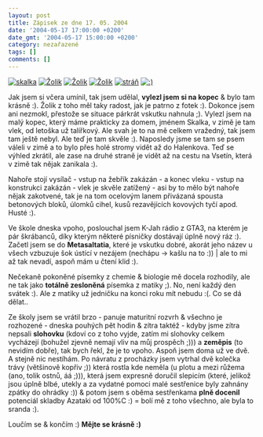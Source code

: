 ```yaml
---
layout: post
title: Zápisek ze dne 17. 05. 2004
date: '2004-05-17 17:00:00 +0200'
date_gmt: '2004-05-17 15:00:00 +0200'
category: nezařazené
tags: []
comments: []
---
```

<div >  <a href="/%base_url%/assets/old-images/kopec.jpg"><img alt="skalka" src="%base_url%/assets/old-images/kopec.jpg"></a>  <a href="/%base_url%/assets/old-images/zolik2.jpg"><img alt="Žolik" src="%base_url%/assets/old-images/zolik2.jpg"></a>  <a href="/%base_url%/assets/old-images/zolik3.jpg"><img alt="Žolik" src="%base_url%/assets/old-images/zolik3.jpg"></a>  <a href="/%base_url%/assets/old-images/zolik4.jpg"><img alt="Žolik" src="%base_url%/assets/old-images/zolik4.jpg"></a>  <a href="/%base_url%/assets/old-images/stran.jpg"><img alt="stráň" src="%base_url%/assets/old-images/stran.jpg"></a>  <a href="/%base_url%/assets/old-images/kytinka4.jpg"><img alt=":)" src="%base_url%/assets/old-images/kytinka4.jpg"></a>  </div>
<p>Jak jsem si včera umínil, tak jsem udělal, <strong>vylezl jsem si na kopec</strong> &amp; bylo tam krásně :). Žolik z toho měl taky radost,  jak je patrno z fotek :). Dokonce jsem ani nezmokl, přestože se situace párkrát vskutku nahnula ;). Vylezl jsem  na malý kopec, který máme prakticky za domem, jménem Skalka, v zimě je tam vlek, od letoška už talířkový. Ale svah  je to na mě celkem vražedný, tak jsem tam ještě nebyl. Ale teď je tam skvěle :). Naposledy jsme se tam se psem  váleli v zimě a to bylo přes holé stromy vidět až do Halenkova. Teď se výhled zkrátil, ale zase na druhé straně je  vidět až na cestu na Vsetín, která v zimě tak nějak zanikala :).</p>
<p>Nahoře stojí vysílač - vstup na žebřík zakázán - a konec vleku - vstup na konstrukci zakázán - vlek je skvěle  zatížený - asi by to mělo být nahoře nějak zakotvené, tak je na tom ocelovým lanem přivázaná spousta betonových  bloků, úlomků cihel, kusů rezavějících kovových tyčí apod. Husté :).</p>
<p>Ve škole dneska vpoho, poslouchal jsem K-Jah rádio z GTA3, na kterém je pár škrábanců, díky kterým některé písničky  dostávají úplně nový ráz :). Začetl jsem se do <strong>Metasaltatia</strong>, které je vskutku dobré, akorát jeho název u všech  vzbuzuje šok ústící v nezájem (nechápu &rarr; kašlu na to :)) | ale to mi až tak nevadí, aspoň mám u čtení klid :).</p>
<p>Nečekaně pokoněné písemky z chemie &amp; biologie mě docela rozhodily, ale ne tak jako <strong>totálně zesloněná</strong>  písemka z matiky ;). No, není každý den svátek :). Ale z matiky už jedničku na konci roku mít nebudu :(. Co se dá  dělat..</p>
<p>Ze školy jsem se vrátil brzo - panuje maturitní rozvrh &amp; všechno je rozhozené - dneska pouhých pět hodin  &amp; zítra taktéž - kdyby jsme zítra nepsali <strong>slohovku</strong> (kdoví co z toho vyjde, zatím mi slohovky celkem vycházejí (bohužel  zjevně nemají vliv na můj prospěch ;))) a <strong>zeměpis</strong> (to nevidím dobře), tak bych řekl, že je to  vpoho. Aspoň jsem doma už ve dvě. A stejně nic nestíhám. Po návratu z procházky jsem vytrhal dvě kolečka trávy (většinově kopřiv ;))  která rostla kde neměla (u plotu a mezi růžema (ano, tolik ostnů, áá ;))), která jsem expresně doručil slepicím  (které, jelikož jsou úplně blbé, utekly a za vydatné pomoci malé sestřenice byly zahnány zpátky do ohrádky :))  &amp; potom jsem s oběma sestřenkama <strong>plně docenil</strong> potenciál skladby Azataki od 100%C :) = bolí mě z toho všechno,  ale byla to sranda :).</p>
<p>Loučím se &amp; končím :) <strong>Mějte se krásně :)</strong></p>
